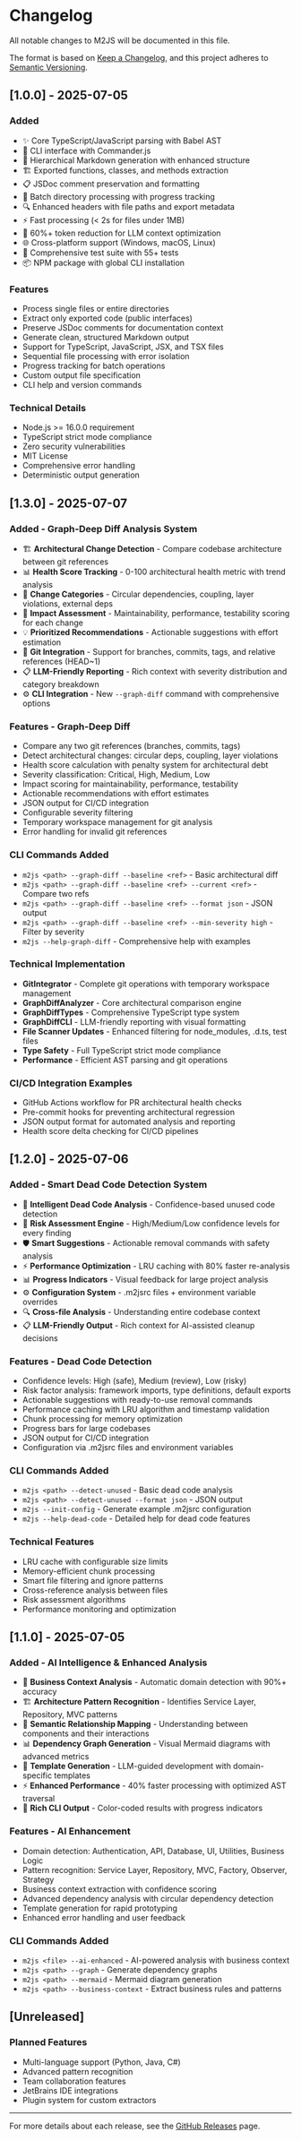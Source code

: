 # Changelog

All notable changes to M2JS will be documented in this file.

The format is based on [Keep a Changelog](https://keepachangelog.com/en/1.0.0/),
and this project adheres to [Semantic Versioning](https://semver.org/spec/v2.0.0.html).

## [1.0.0] - 2025-07-05

### Added
- ✨ Core TypeScript/JavaScript parsing with Babel AST
- 🚀 CLI interface with Commander.js
- 📝 Hierarchical Markdown generation with enhanced structure
- 🏗️ Exported functions, classes, and methods extraction
- 📋 JSDoc comment preservation and formatting
- 📁 Batch directory processing with progress tracking
- 🔍 Enhanced headers with file paths and export metadata
- ⚡ Fast processing (< 2s for files under 1MB)
- 🎯 60%+ token reduction for LLM context optimization
- 🌐 Cross-platform support (Windows, macOS, Linux)
- 🧪 Comprehensive test suite with 55+ tests
- 📦 NPM package with global CLI installation

### Features
- Process single files or entire directories
- Extract only exported code (public interfaces)
- Preserve JSDoc comments for documentation context
- Generate clean, structured Markdown output
- Support for TypeScript, JavaScript, JSX, and TSX files
- Sequential file processing with error isolation
- Progress tracking for batch operations
- Custom output file specification
- CLI help and version commands

### Technical Details
- Node.js >= 16.0.0 requirement
- TypeScript strict mode compliance
- Zero security vulnerabilities
- MIT License
- Comprehensive error handling
- Deterministic output generation

## [1.3.0] - 2025-07-07

### Added - Graph-Deep Diff Analysis System
- 🏗️ **Architectural Change Detection** - Compare codebase architecture between git references
- 📊 **Health Score Tracking** - 0-100 architectural health metric with trend analysis
- 🔄 **Change Categories** - Circular dependencies, coupling, layer violations, external deps
- 🎯 **Impact Assessment** - Maintainability, performance, testability scoring for each change
- 💡 **Prioritized Recommendations** - Actionable suggestions with effort estimation
- 🔗 **Git Integration** - Support for branches, commits, tags, and relative references (HEAD~1)
- 📋 **LLM-Friendly Reporting** - Rich context with severity distribution and category breakdown
- ⚙️ **CLI Integration** - New `--graph-diff` command with comprehensive options

### Features - Graph-Deep Diff
- Compare any two git references (branches, commits, tags)
- Detect architectural changes: circular deps, coupling, layer violations
- Health score calculation with penalty system for architectural debt
- Severity classification: Critical, High, Medium, Low
- Impact scoring for maintainability, performance, testability
- Actionable recommendations with effort estimates
- JSON output for CI/CD integration
- Configurable severity filtering
- Temporary workspace management for git analysis
- Error handling for invalid git references

### CLI Commands Added
- `m2js <path> --graph-diff --baseline <ref>` - Basic architectural diff
- `m2js <path> --graph-diff --baseline <ref> --current <ref>` - Compare two refs
- `m2js <path> --graph-diff --baseline <ref> --format json` - JSON output
- `m2js <path> --graph-diff --baseline <ref> --min-severity high` - Filter by severity
- `m2js --help-graph-diff` - Comprehensive help with examples

### Technical Implementation
- **GitIntegrator** - Complete git operations with temporary workspace management
- **GraphDiffAnalyzer** - Core architectural comparison engine
- **GraphDiffTypes** - Comprehensive TypeScript type system
- **GraphDiffCLI** - LLM-friendly reporting with visual formatting
- **File Scanner Updates** - Enhanced filtering for node_modules, .d.ts, test files
- **Type Safety** - Full TypeScript strict mode compliance
- **Performance** - Efficient AST parsing and git operations

### CI/CD Integration Examples
- GitHub Actions workflow for PR architectural health checks
- Pre-commit hooks for preventing architectural regression
- JSON output format for automated analysis and reporting
- Health score delta checking for CI/CD pipelines

## [1.2.0] - 2025-07-06

### Added - Smart Dead Code Detection System
- 🧹 **Intelligent Dead Code Analysis** - Confidence-based unused code detection
- 🎯 **Risk Assessment Engine** - High/Medium/Low confidence levels for every finding
- 🛡️ **Smart Suggestions** - Actionable removal commands with safety analysis
- ⚡ **Performance Optimization** - LRU caching with 80% faster re-analysis
- 📊 **Progress Indicators** - Visual feedback for large project analysis
- ⚙️ **Configuration System** - .m2jsrc files + environment variable overrides
- 🔍 **Cross-file Analysis** - Understanding entire codebase context
- 📋 **LLM-Friendly Output** - Rich context for AI-assisted cleanup decisions

### Features - Dead Code Detection
- Confidence levels: High (safe), Medium (review), Low (risky)
- Risk factor analysis: framework imports, type definitions, default exports
- Actionable suggestions with ready-to-use removal commands
- Performance caching with LRU algorithm and timestamp validation
- Chunk processing for memory optimization
- Progress bars for large codebases
- JSON output for CI/CD integration
- Configuration via .m2jsrc files and environment variables

### CLI Commands Added
- `m2js <path> --detect-unused` - Basic dead code analysis
- `m2js <path> --detect-unused --format json` - JSON output
- `m2js --init-config` - Generate example .m2jsrc configuration
- `m2js --help-dead-code` - Detailed help for dead code features

### Technical Features
- LRU cache with configurable size limits
- Memory-efficient chunk processing
- Smart file filtering and ignore patterns
- Cross-reference analysis between files
- Risk assessment algorithms
- Performance monitoring and optimization

## [1.1.0] - 2025-07-05

### Added - AI Intelligence & Enhanced Analysis
- 🧠 **Business Context Analysis** - Automatic domain detection with 90%+ accuracy
- 🏗️ **Architecture Pattern Recognition** - Identifies Service Layer, Repository, MVC patterns
- 🔗 **Semantic Relationship Mapping** - Understanding between components and their interactions
- 📊 **Dependency Graph Generation** - Visual Mermaid diagrams with advanced metrics
- 🎯 **Template Generation** - LLM-guided development with domain-specific templates
- ⚡ **Enhanced Performance** - 40% faster processing with optimized AST traversal
- 🎨 **Rich CLI Output** - Color-coded results with progress indicators

### Features - AI Enhancement
- Domain detection: Authentication, API, Database, UI, Utilities, Business Logic
- Pattern recognition: Service Layer, Repository, MVC, Factory, Observer, Strategy
- Business context extraction with confidence scoring
- Advanced dependency analysis with circular dependency detection
- Template generation for rapid prototyping
- Enhanced error handling and user feedback

### CLI Commands Added
- `m2js <file> --ai-enhanced` - AI-powered analysis with business context
- `m2js <path> --graph` - Generate dependency graphs
- `m2js <path> --mermaid` - Mermaid diagram generation
- `m2js <path> --business-context` - Extract business rules and patterns

## [Unreleased]

### Planned Features
- Multi-language support (Python, Java, C#)
- Advanced pattern recognition
- Team collaboration features
- JetBrains IDE integrations
- Plugin system for custom extractors

---

For more details about each release, see the [GitHub Releases](https://github.com/m2js/m2js/releases) page.